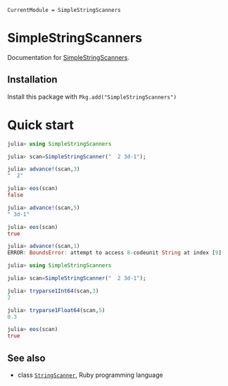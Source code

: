 ```@meta
CurrentModule = SimpleStringScanners
```

# SimpleStringScanners

Documentation for [SimpleStringScanners](https://github.com/hsugawa8651/SimpleStringScanners.jl).


## Installation

Install this package with `Pkg.add("SimpleStringScanners")`

# Quick start

```julia
julia> using SimpleStringScanners

julia> scan=SimpleStringScanner("  2 3d-1");

julia> advance!(scan,3)
"  2"

julia> eos(scan)
false

julia> advance!(scan,5)
" 3d-1"

julia> eos(scan)
true

julia> advance!(scan,1)
ERROR: BoundsError: attempt to access 8-codeunit String at index [9]
```

```julia
julia> using SimpleStringScanners

julia> scan=SimpleStringScanner("  2 3d-1");

julia> tryparse1Int64(scan,3)
2

julia> tryparse1Float64(scan,5)
0.3

julia> eos(scan)
true
```


## See also


* class [`StringScanner`](https://docs.ruby-lang.org/en/3.3/StringScanner.html), Ruby programming language
